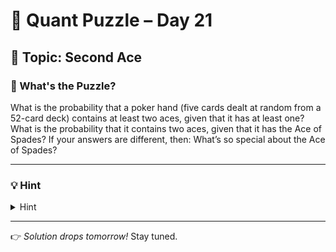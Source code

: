 # 🧠 Quant Puzzle – Day 21

## 📌 Topic: Second Ace

### 🤔 What's the Puzzle?

What is the probability that a poker hand (five cards dealt at random
from a 52-card deck) contains at least two aces, given that it has at
least one? What is the probability that it contains two aces, given that
it has the Ace of Spades? If your answers are different, then: What’s
so special about the Ace of Spades?

---

### 💡 Hint

<details>
<summary>Hint</summary>

Compute the conditional probabilities.

</details>

---

👉 *Solution drops tomorrow!*
Stay tuned.

